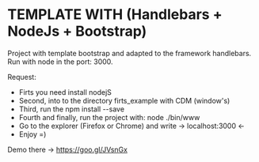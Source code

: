 # TEMPLATE WITH (Handlebars + NodeJs + Bootstrap)
Project with template bootstrap and adapted to the framework handlebars. Run with node in the port: 3000.

Request:
- Firts you need install nodejS 
- Second, into to the directory firts_example with CDM (window's)
- Third, run the npm install --save
- Fourth and finally, run the project with: node ./bin/www
- Go to the explorer  (Firefox or Chrome) and write -> localhost:3000 <-
- Enjoy =)

Demo there ->  https://goo.gl/JVsnGx
